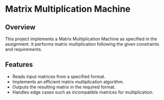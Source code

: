 # Matrix Multiplication Machine

## Overview

This project implements a Matrix Multiplication Machine as specified in the assignment. It performs matrix multiplication following the given constraints and requirements.

## Features
- Reads input matrices from a specified format.
- Implements an efficient matrix multiplication algorithm.
- Outputs the resulting matrix in the required format.
- Handles edge cases such as incompatible matrices for multiplication.
